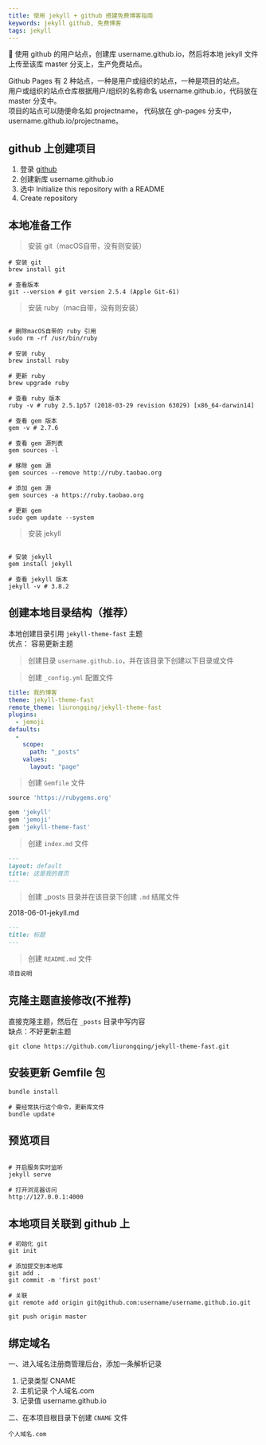 ```yaml
---
title: 使用 jekyll + github 搭建免费博客指南
keywords: jekyll github, 免费博客
tags: jekyll
---
```


:pig: 使用 github 的用户站点，创建库 username.github.io，然后将本地 jekyll 文件上传至该库 master 分支上，生产免费站点。
<!--more-->

Github Pages 有 2 种站点，一种是用户或组织的站点，一种是项目的站点。 <br>
用户或组织的站点仓库根据用户/组织的名称命名 username.github.io，代码放在 master 分支中。 <br>
项目的站点可以随便命名如 projectname， 代码放在 gh-pages 分支中，username.github.io/projectname。

## github 上创建项目

1. 登录 [github](https://github.com/) 
2. 创建新库 username.github.io
3. 选中 Initialize this repository with a README
4. Create repository


## 本地准备工作

> 安装 git（macOS自带，没有则安装）

```shell
# 安装 git
brew install git

# 查看版本
git --version # git version 2.5.4 (Apple Git-61)
```

> 安装 ruby（mac自带，没有则安装）

```shell

# 删除macOS自带的 ruby 引用
sudo rm -rf /usr/bin/ruby

# 安装 ruby
brew install ruby

# 更新 ruby
brew upgrade ruby

# 查看 ruby 版本
ruby -v # ruby 2.5.1p57 (2018-03-29 revision 63029) [x86_64-darwin14]

# 查看 gem 版本
gem -v # 2.7.6

# 查看 gem 源列表
gem sources -l

# 移除 gem 源
gem sources --remove http://ruby.taobao.org

# 添加 gem 源
gem sources -a https://ruby.taobao.org

# 更新 gem
sudo gem update --system
```

> 安装 jekyll

```shell

# 安装 jekyll 
gem install jekyll

# 查看 jekyll 版本
jekyll -v # 3.8.2
```

## 创建本地目录结构（推荐）

本地创建目录引用 `jekyll-theme-fast` 主题 <br>
优点： 容易更新主题

> 创建目录 `username.github.io`，并在该目录下创建以下目录或文件

> 创建 `_config.yml` 配置文件

```yml
title: 我的博客
theme: jekyll-theme-fast
remote_theme: liurongqing/jekyll-theme-fast
plugins:
  - jemoji
defaults:
  -
    scope:
      path: "_posts"
    values:
      layout: "page"
```

> 创建 `Gemfile` 文件

```ruby
source 'https://rubygems.org'

gem 'jekyll'
gem 'jemoji'
gem 'jekyll-theme-fast'
```

> 创建 `index.md` 文件

```markdown
--- 
layout: default 
title: 这是我的首页
--- 
```

> 创建 _posts 目录并在该目录下创建 `.md` 结尾文件

2018-06-01-jekyll.md

```markdown
---
title: 标题
---
```

> 创建 `README.md` 文件

```markdown
项目说明
```

## 克隆主题直接修改(不推荐)

直接克隆主题，然后在 `_posts` 目录中写内容 <br>
缺点：不好更新主题

```shell
git clone https://github.com/liurongqing/jekyll-theme-fast.git
```

## 安装更新 Gemfile 包

```shell
bundle install

# 要经常执行这个命令，更新库文件
bundle update 
```

## 预览项目

```shell

# 开启服务实时监听
jekyll serve

# 打开浏览器访问
http://127.0.0.1:4000
```


## 本地项目关联到 github 上
```shell
# 初始化 git
git init

# 添加提交到本地库
git add .
git commit -m 'first post'

# 关联
git remote add origin git@github.com:username/username.github.io.git

git push origin master
```

## 绑定域名
一、进入域名注册商管理后台，添加一条解析记录
1. 记录类型 CNAME
2. 主机记录 个人域名.com
3. 记录值 username.github.io

二、在本项目根目录下创建 `CNAME` 文件

```
个人域名.com
```
